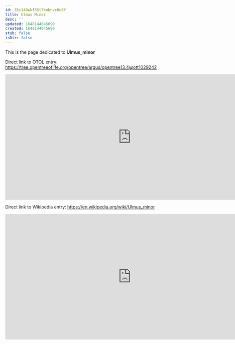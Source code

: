 ```yaml
---
id: 35c140wkf55t7kobnvc0w5f
title: Ulmus Minor
desc: ''
updated: 1648144045690
created: 1648144045690
stub: false
isDir: false
---
```

This is the page dedicated to **Ulmus_minor**


Direct link to OTOL entry: https://tree.opentreeoflife.org/opentree/argus/opentree13.4@ott1029242



<html>
    <body>
    <iframe src="https://tree.opentreeoflife.org/opentree/argus/opentree13.4@ott1029242"
    width="800" height="400" frameborder="0" allowfullscreen> </iframe>
    </body>
</html>
    


Direct link to Wikipedia entry: https://en.wikipedia.org/wiki/Ulmus_minor



<html>
    <body>
    <iframe src="https://en.wikipedia.org/wiki/Ulmus_minor"
    width="800" height="400" frameborder="0" allowfullscreen> </iframe>
    </body>
</html>
    

